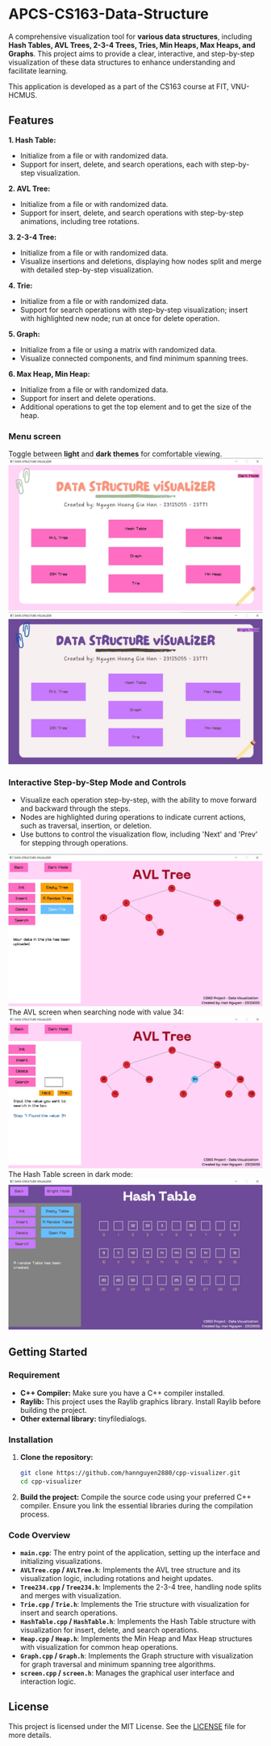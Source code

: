 # APCS-CS163-Data-Structure
A comprehensive visualization tool for **various data structures**, including **Hash Tables, AVL Trees, 2-3-4 Trees, Tries, Min Heaps, Max Heaps, and Graphs**. This project aims to provide a clear, interactive, and step-by-step visualization of these data structures to enhance understanding and facilitate learning.

This application is developed as a part of the CS163 course at FIT, VNU-HCMUS.
## Features
**1. Hash Table:**
- Initialize from a file or with randomized data.
- Support for insert, delete, and search operations, each with step-by-step visualization.

**2. AVL Tree:**
- Initialize from a file or with randomized data.
- Support for insert, delete, and search operations with step-by-step animations, including tree rotations.

**3. 2-3-4 Tree:**
- Initialize from a file or with randomized data.
- Visualize insertions and deletions, displaying how nodes split and merge with detailed step-by-step visualization.

**4. Trie:**
- Initialize from a file or with randomized data.
- Support for search operations with step-by-step visualization; insert with highlighted new node; run at once for delete operation.

**5. Graph:**
- Initialize from a file or using a matrix with randomized data.
- Visualize connected components, and find minimum spanning trees.

**6. Max Heap, Min Heap:**
- Initialize from a file or with randomized data.
- Support for insert and delete operations.
- Additional operations to get the top element and to get the size of the heap.

### Menu screen
Toggle between **light** and **dark themes** for comfortable viewing.
 ![menu](screen_shots\menu_bright.jpg)
 ![menu](screen_shots\menu_dark.jpg)

 ### Interactive Step-by-Step Mode and Controls
 - Visualize each operation step-by-step, with the ability to move forward and backward through the steps.
 - Nodes are highlighted during operations to indicate current actions, such as traversal, insertion, or deletion.
 - Use buttons to control the visualization flow, including 'Next' and 'Prev' for stepping through operations.
  
![menu](screen_shots\avl_overview.jpg)
The AVL screen when searching node with value 34:
![menu](screen_shots\avl_search_sbs.jpg)
The Hash Table screen in dark mode:
![menu](screen_shots\hash_overview_dark.jpg)

## Getting Started
### Requirement
- **C++ Compiler:** Make sure you have a C++ compiler installed.
- **Raylib:** This project uses the Raylib graphics library. Install Raylib before building the project.
- **Other external library:** tinyfiledialogs.

### Installation
1. **Clone the repository:**
   ```bash
   git clone https://github.com/hannguyen2880/cpp-visualizer.git
   cd cpp-visualizer
   ```
2. **Build the project:**
   Compile the source code using your preferred C++ compiler. Ensure you link the essential libraries during the compilation process.

### Code Overview
- **`main.cpp`**: The entry point of the application, setting up the interface and initializing visualizations.
- **`AVLTree.cpp` / `AVLTree.h`**: Implements the AVL tree structure and its visualization logic, including rotations and height updates.
- **`Tree234.cpp` / `Tree234.h`**: Implements the 2-3-4 tree, handling node splits and merges with visualization.
- **`Trie.cpp` / `Trie.h`**: Implements the Trie structure with visualization for insert and search operations.
- **`HashTable.cpp` / `HashTable.h`**: Implements the Hash Table structure with visualization for insert, delete, and search operations.
- **`Heap.cpp` / `Heap.h`**: Implements the Min Heap and Max Heap structures with visualization for common heap operations.
- **`Graph.cpp` / `Graph.h`**: Implements the Graph structure with visualization for graph traversal and minimum spanning tree algorithms.
- **`screen.cpp` / `screen.h`**: Manages the graphical user interface and interaction logic.

## License
This project is licensed under the MIT License. See the [LICENSE](LICENSE) file for more details.